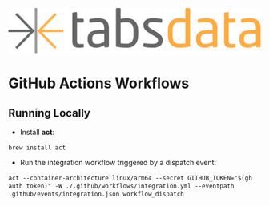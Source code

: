 <!--
Copyright 2025 Tabs Data Inc.
-->

![TabsData](/assets/images/tabsdata.png)

# GitHub Actions Workflows

## Running Locally

- Install **act**:

```
brew install act
```
- Run the integration workflow triggered by a dispatch event:

```
act --container-architecture linux/arm64 --secret GITHUB_TOKEN="$(gh auth token)" -W ./.github/workflows/integration.yml --eventpath .github/events/integration.json workflow_dispatch
```